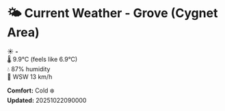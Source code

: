 # 🌤️ Current Weather - Grove (Cygnet Area)

☀️ **-**  
🌡️ 9.9°C (feels like 6.9°C)  
💧 87% humidity  
💨 WSW 13 km/h  

**Comfort:** Cold ❄️  
**Updated:** 20251022090000
